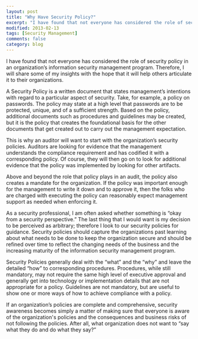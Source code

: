 ```yaml
---
layout: post
title: "Why Have Security Policy?"
excerpt: "I have found that not everyone has considered the role of security policy in an organization’s information security management program.  Therefore, I will share some of my insights with the hope that it will help others articulate it to their organizations."
modified: 2013-02-13
tags: [Security Management]
comments: false
category: blog
---
```


I have found that not everyone has considered the role of security policy in an organization’s information security management program.  Therefore, I will share some of my insights with the hope that it will help others articulate it to their organizations.

A Security Policy is a written document that states management’s intentions with regard to a particular aspect of security.  Take, for example, a policy on passwords.  The policy may state at a high level that passwords are to be protected, unique, and of a sufficient strength.  Based on the policy, additional documents such as procedures and guidelines may be created, but it is the policy that creates the foundational basis for the other documents that get created out to carry out the management expectation.

This is why an auditor will want to start with the organization’s security policies.  Auditors are looking for evidence that the management understands the compliance requirement and has codified it with a corresponding policy.  Of course, they will then go on to look for additional evidence that the policy was implemented by looking for other artifacts.

Above and beyond the role that policy plays in an audit, the policy also creates a mandate for the organization.  If the policy was important enough for the management to write it down and to approve it, then the folks who are charged with executing the policy can reasonably expect management support as needed when enforcing it.

As a security professional, I am often asked whether something is “okay from a security perspective.”  The last thing that I would want is my decision to be perceived as arbitrary; therefore I look to our security policies for guidance.  Security policies should capture the organizations past learning about what needs to be done to keep the organization secure and should be refined over time to reflect the changing needs of the business and the increasing maturity of the information security management program.

Security Policies generally deal with the “what” and the “why” and leave the detailed “how” to corresponding procedures.  Procedures, while still mandatory, may not require the same high level of executive approval and generally get into technology or implementation details that are not appropriate for a policy.  Guidelines are not mandatory, but are useful to show one or more ways of how to achieve compliance with a policy.

If an organization’s policies are complete and comprehensive, security awareness becomes simply a matter of making sure that everyone is aware of the organization's policies and the consequences and business risks of not following the policies.  After all, what organization does not want to “say what they do and do what they say?”
